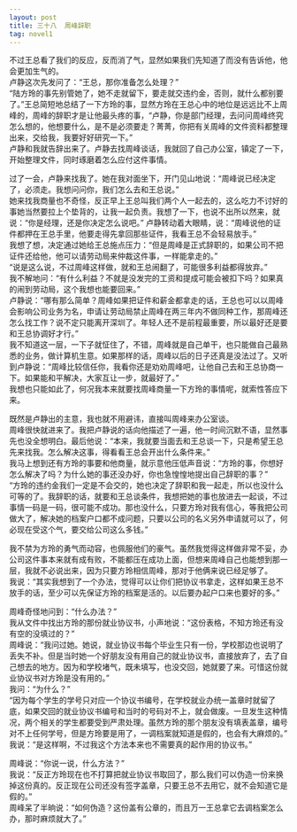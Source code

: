 ```yaml
---
layout: post
title: 三十八  周峰辞职
tag: novel1
---
```


不过王总看了我们的反应，反而消了气，显然如果我们先知道了而没有告诉他，他会更加生气的。<br />
卢静这次先发问了：“王总，那你准备怎么处理？”<br />
“陆方玲的事先别管她了，她不走就留下，要走就交违约金，否则，就什么都别要了。”王总简短地总结了一下方玲的事，显然方玲在王总心中的地位是远远比不上周峰的，周峰的辞职才是让他最头疼的事，“卢静，你是部门经理，去问问周峰终究怎么想的，他想要什么，是不是必须要走？菁菁，你把有关周峰的文件资料都整理出来，交给我，我要好好研究一下。”<br />
卢静和我就告辞出来了。卢静去找周峰谈话，我就回了自己办公室，镇定了一下，开始整理文件，同时琢磨着怎么应付这件事情。

过了一会，卢静来找我了。她在我对面坐下，开门见山地说：“周峰说已经决定了，必须走。我想问问你，我们怎么去和王总说。”<br />
她来找我商量也不奇怪，反正早上王总叫我们两个人一起去的，这么吃力不讨好的事她当然要拉上个垫背的，让我一起负责。我想了一下，也说不出所以然来，就说：“你是经理，还是你决定怎么说吧。”
卢静转动着大眼睛，说：“周峰说他的证件都押在王总手里，他要走得先拿回那些证件，我看王总不会轻易放手。”<br />
我想了想，决定通过她给王总施点压力：“但是周峰是正式辞职的，如果公司不把证件还给他，他可以请劳动局来仲裁这件事，一样能拿走的。”<br />
“说是这么说，不过周峰这样做，就和王总闹翻了，可能很多利益都得放弃。”<br />
我不解地问：“有什么利益？不就是没发完的工资和提成可能会被扣下吗？如果真的闹到劳动局，这个我想也能要回来。”<br />
卢静说：“哪有那么简单？周峰如果把证件和薪金都拿走的话，王总也可以以周峰会影响公司业务为名，申请让劳动局禁止周峰在两三年内不做同种工作，那周峰还怎么找工作？说不定只能离开深圳了。年轻人还不是前程最重要，所以最好还是要和王总协调好才行。”<br />
我不知道这一层，一下子就怔住了，不错，周峰就是自己单干，也只能做自己最熟悉的业务，做计算机生意。如果那样的话，周峰以后的日子还真是没法过了。又听到卢静说：“周峰比较信任你，我看你还是劝劝周峰吧，让他自己去和王总协商一下。如果能和平解决，大家互让一步，就最好了。”<br />
我想也只能如此了，何况我本来就要找周峰商量一下方玲的事情呢，就索性答应下来。

既然是卢静出的主意，我也就不用避讳，直接叫周峰来办公室谈。<br />
周峰很快就进来了。我把卢静说的话向他描述了一遍，他一时间沉默不语，显然事先也没全想明白。最后他说：“本来，我就要当面去和王总谈一下，只是希望王总先来找我。怎么解决这事，得看看王总会开出什么条件来。”<br />
我马上想到还有方玲的事要和他商量，就示意他压低声音说：“方玲的事，你想好怎么解决了吗？为什么她的事还没办好，你也急惶惶地提出自己辞职的事？”<br />
“方玲的违约金我们一定是不会交的，她也决定了辞职和我一起走，所以也没什么可等的了。我辞职的话，就要和王总谈条件，我想把她的事也放进去一起谈，不过事情一码是一码，很可能不成功。那也没什么，只要方玲对我有信心，等我把公司做大了，解决她的档案户口都不成问题，只要以公司的名义另外申请就可以了，何必现在受这个气，要交给公司这么多钱。”

我不禁为方玲的勇气而动容，也佩服他们的豪气。虽然我觉得这样做非常不妥，办公司这件事本来就有成有败，不能都压在成功上面，但想来周峰自己也能想到那一层，我就不必说出来，因为只要方玲相信周峰，那对于他俩来说已经足够了。<br />
我说：“其实我想到了一个办法，觉得可以让你们把协议书拿走，这样如果王总不放手的话，至少可以先保证方玲的档案是活的。以后要办起户口来也要好的多。” 

周峰奇怪地问到：“什么办法？”<br />
我从文件中找出方玲的那份就业协议书，小声地说：“这份表格，不知方玲还有没有空的没填过的？”<br />
周峰说：“我问过她。她说，就业协议书每个毕业生只有一份，学校那边也说明了丢失不补。但是当时她一个好朋友没有用自己的就业协议书，直接放弃了，去了自己想去的地方。因为和学校堵气，既未填写，也没交回，她就要了来。可惜这份就业协议书对方玲是没有用的。”<br />
我问：“为什么？”<br />
“因为每个学生的学号只对应一个协议书编号，在学校就业办统一盖章时就留了底，如果交回的就业协议书编号和当时的号码对不上，就会做废。一旦发生这种情况，两个相关的学生都要受到严肃处理。虽然方玲的那个朋友没有填表盖章，编号对不上任何学号，但是方玲要是用了，一调档案就知道是假的，也会有大麻烦的。”<br />
我说：“是这样啊，不过我这个方法本来也不需要真的起作用的协议书。”

周峰说：“你说一说，什么方法？”<br />
我说：“反正方玲现在也不打算把就业协议书取回了，那么我们可以伪造一份来换掉这份真的。反正现在公司还没有签字盖章，只要王总不去用它，就不会知道它是假的。”<br />
周峰呆了半晌说：“如何伪造？这份盖有公章的，而且万一王总拿它去调档案怎么办，那时麻烦就大了。”
